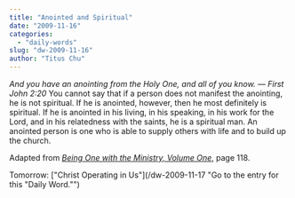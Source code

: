 ```yaml
---
title: "Anointed and Spiritual"
date: "2009-11-16"
categories: 
  - "daily-words"
slug: "dw-2009-11-16"
author: "Titus Chu"
---
```


_And you have an anointing from the Holy One, and all of you know. — First John 2:20_ You cannot say that if a person does not manifest the anointing, he is not spiritual. If he is anointed, however, then he most definitely is spiritual. If he is anointed in his living, in his speaking, in his work for the Lord, and in his relatedness with the saints, he is a spiritual man. An anointed person is one who is able to supply others with life and to build up the church.

Adapted from _[Being One with the Ministry, Volume One](/book-one-with-the-ministry-vol-1 "Go to the entry for this book.")_, page 118.

Tomorrow: ["Christ Operating in Us"](/dw-2009-11-17 "Go to the entry for this "Daily Word."")
